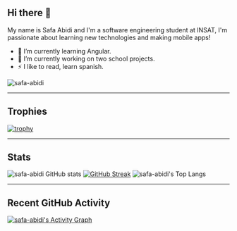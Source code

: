 
## Hi there 👋

My name is Safa Abidi and I'm a software engineering student at INSAT, I'm passionate about learning new technologies and making mobile apps!


- 🌱 I’m currently learning Angular.
- 🔭 I’m currently working on two school projects.
- ⚡ I like to read, learn spanish.


<img src="https://komarev.com/ghpvc/?username=safa-abidi&label=Profile%20views&color=0e75b6&style=flat" alt="safa-abidi"/> 

---------------------------------------------------------------------------------------------------------------
## Trophies

[![trophy](https://github-profile-trophy.vercel.app/?username=safa-abidi&theme=radical)](https://github.com/ryo-ma/github-profile-trophy)

---------------------------------------------------------------------------------------------------------------
## Stats

![safa-abidi GitHub stats](https://github-readme-stats.vercel.app/api?username=safa-abidi&show_icons=true&theme=radical) 
[![GitHub Streak](https://github-readme-streak-stats.herokuapp.com/?user=safa-abidi&theme=radical)](https://git.io/streak-stats) 
![safa-abidi's Top Langs](https://github-readme-stats.vercel.app/api/top-langs/?username=safa-abidi&layout=compact&theme=radical)

---------------------------------------------------------------------------------------------------------------
## Recent GitHub Activity
   <a href="https://github.com/safa-abidi"><img alt="safa-abidi's Activity Graph" src="https://github-readme-activity-graph.cyclic.app/graph?username=safa-abidi&custom_title=safa-abidi's%20Contribution%20Graph&theme=rogue" /></a>